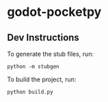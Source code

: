 # godot-pocketpy

## Dev Instructions

To generate the stub files, run:

```
python -m stubgen
```

To build the project, run:

```
python build.py
```
